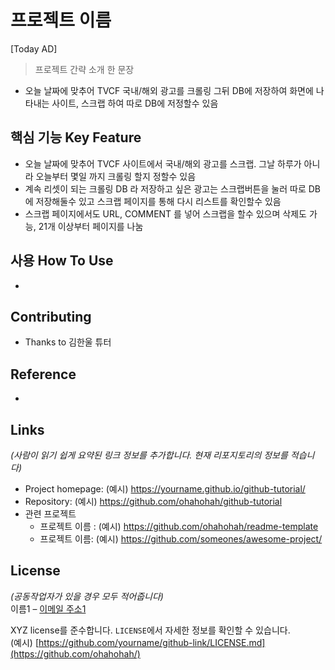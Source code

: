 # 프로젝트 이름  
[Today AD]


> 프로젝트 간략 소개 한 문장 
- 오늘 날짜에 맞추어 TVCF 국내/해외 광고를 크롤링 그뒤 DB에 저장하여 화면에 나타내는 사이트, 스크랩 하여 따로 DB에 저정할수 있음

## 핵심 기능  Key Feature
- 오늘 날짜에 맞추어 TVCF 사이트에서 국내/해외 광고를 스크랩. 그날 하루가 아니라 오늘부터 몇일 까지 크롤링 할지 정할수 있음
- 계속 리셋이 되는 크롤링 DB 라 저장하고 싶은 광고는 스크랩버튼을 눌러 따로 DB에 저장해둘수 있고 스크랩 페이지를 통해 다시 리스트를 확인할수 있음
- 스크랩 페이지에서도 URL, COMMENT 를 넣어 스크랩을 할수 있으며 삭제도 가능, 21개 이상부터 페이지를 나눔

## 사용 How To Use
- 

## Contributing
- Thanks to 김한울 튜터

## Reference
- 
## Links
*(사람이 읽기 쉽게 요약된 링크 정보를 추가합니다. 현재 리포지토리의 정보를 적습니다)*
- Project homepage: (예시) https://yourname.github.io/github-tutorial/
- Repository: (예시) https://github.com/ohahohah/github-tutorial
- 관련 프로젝트
  - 프로젝트 이름 : (예시) https://github.com/ohahohah/readme-template
  - 프로젝트 이름: (예시) https://github.com/someones/awesome-project/

## License
*(공동작업자가 있을 경우 모두 적어줍니다)*  
이름1 – [이메일 주소1](mailto:이메일주소@example.com)  

XYZ license를 준수합니다. ``LICENSE``에서 자세한 정보를 확인할 수 있습니다.  
(예시) [https://github.com/yourname/github-link/LICENSE.md](https://github.com/ohahohah/)
